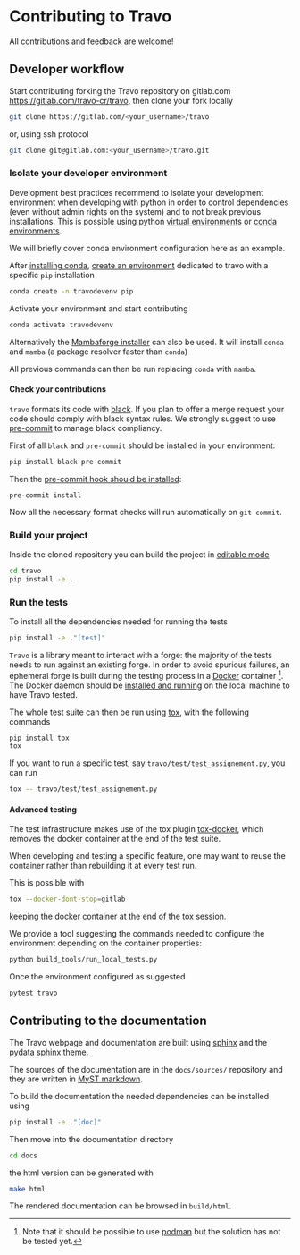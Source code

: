# Contributing to Travo

All contributions and feedback are welcome!

## Developer workflow

Start contributing forking the Travo repository on gitlab.com
https://gitlab.com/travo-cr/travo, then clone your fork locally
```bash
git clone https://gitlab.com/<your_username>/travo
```
or, using ssh protocol
```bash
git clone git@gitlab.com:<your_username>/travo.git
```

### Isolate your developer environment

Development best practices recommend to isolate your development environment
when developing with python in order to control dependencies (even without admin
rights on the system) and to not break previous installations.
This is possible using python [virtual environments](https://docs.python.org/3/library/venv.html)
or [conda environments](https://conda.io/projects/conda/en/latest/index.html).

We will briefly cover conda environment configuration here as an example.

After [installing conda](https://conda.io/projects/conda/en/latest/user-guide/install/index.html),
[create an environment](https://conda.io/projects/conda/en/latest/user-guide/tasks/manage-environments.html#creating-an-environment-with-commands)
dedicated to travo with a specific `pip` installation
```bash
conda create -n travodevenv pip
```
Activate your environment and start contributing
```bash
conda activate travodevenv
```

Alternatively the [Mambaforge installer](https://github.com/conda-forge/miniforge#mambaforge)
can also be used.
It will install `conda` and `mamba` (a package resolver faster than `conda`)

All previous commands can then be run replacing `conda` with `mamba`.

#### Check your contributions

`travo` formats its code with [black](https://black.readthedocs.io/en/stable/).
If you plan to offer a merge request your code should comply with black syntax rules.
We strongly suggest to use [pre-commit](https://pre-commit.com/) to manage black compliancy.

First of all `black` and `pre-commit` should be installed in your environment:
```bash
pip install black pre-commit
```
Then the [pre-commit hook should be installed](https://pre-commit.com/#3-install-the-git-hook-scripts):
```
pre-commit install
```
Now all the necessary format checks will run automatically on `git commit`.

### Build your project

Inside the cloned repository you can build the project in
[editable mode](https://pip.pypa.io/en/stable/topics/local-project-installs/#editable-installs)
```bash
cd travo
pip install -e .
```

### Run the tests

To install all the dependencies needed for running the tests
```bash
pip install -e ."[test]"
```

`Travo` is a library meant to interact with a forge: the majority of the tests
needs to run against an existing forge.
In order to avoid spurious failures, an ephemeral forge is built during the
testing process in a [Docker](https://www.docker.com/) container [^podman].
The Docker daemon should be [installed and running](https://docs.docker.com/engine/)
on the local machine to have Travo tested.

The whole test suite can then be run using [tox](https://tox.wiki/en/4.11.3/),
with the following commands
```bash
pip install tox
tox
```

If you want to run a specific test, say `travo/test/test_assignement.py`,
you can run
```bash
tox -- travo/test/test_assignement.py
```

[^podman]: Note that it should be possible to use [podman](https://podman.io/)
    but the solution has not be tested yet.

#### Advanced testing

The test infrastructure makes use of the tox plugin
[tox-docker](https://tox-docker.readthedocs.io/en/latest/), which removes the
docker container at the end of the test suite.

When developing and testing a specific feature, one may want to reuse the
container rather than rebuilding it at every test run.

This is possible with
```bash
tox --docker-dont-stop=gitlab
```

keeping the docker container at the end of the tox session.

We provide a tool suggesting the commands needed to configure the environment
depending on the container properties:
```bash
python build_tools/run_local_tests.py
```
Once the environment configured as suggested
```bash
pytest travo
```

## Contributing to the documentation

The Travo webpage and documentation are built using [sphinx](https://www.sphinx-doc.org/en/master/)
and the [pydata sphinx theme](https://pydata-sphinx-theme.readthedocs.io/en/stable/).

The sources of the documentation are in the `docs/sources/` repository and they are written in
[MyST markdown](https://mystmd.org/).

To build the documentation the needed dependencies can be installed using
```bash
pip install -e ."[doc]"
```
Then move into the documentation directory
```bash
cd docs
```
the html version can be generated with
```bash
make html
```

The rendered documentation can be browsed in `build/html`.
